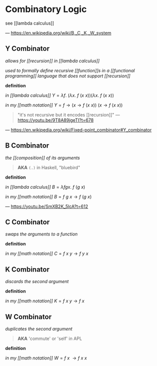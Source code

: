 # Combinatory Logic

see [[lambda calculus]]

&mdash; <https://en.wikipedia.org/wiki/B,_C,_K,_W_system>

## Y Combinator

_allows for [[recursion]] in [[lambda calculus]]_

_used to formally define recursive [[function]]s in a [[functional programming]] language that does not support [[recursion]]_

**definition**

_in [[lambda calculus]]_ $Y = \lambda f.\ (\lambda x.\ f\ (x\ x)) (\lambda x.\ f\ (x\ x))$

_in my [[math notation]]_ $Y = f \rightarrow (x \rightarrow f\ (x\ x))\ (x \rightarrow f\ (x\ x))$

> "it's not recursive but it encodes [[recursion]]" &mdash; <https://youtu.be/9T8A89jgeTI?t=678>

&mdash; <https://en.wikipedia.org/wiki/Fixed-point_combinator#Y_combinator>

## B Combinator

_the [[composition]] of its arguments_

> **AKA** `(.)` in Haskell, "bluebird"

**definition**

_in [[lambda calculus]]_ $B = \lambda fgx.\ f\ (g\ x)$

_in my [[math notation]]_ $B = f\ g\ x \rightarrow f\ (g\ x)$

&mdash; <https://youtu.be/SmXB2K_5lcA?t=612>

## C Combinator

_swaps the arguments to a function_

**definition**

_in my [[math notation]]_ $C = f\ x\ y \rightarrow f\ y\ x$

## K Combinator

_discards the second argument_

**definition**

_in my [[math notation]]_ $K = f\ x\ y \rightarrow f\ x$

## W Combinator

_duplicates the second argument_

> **AKA** 'commute' or 'self' in APL

**definition**

_in my [[math notation]]_ $W = f\ x\ \rightarrow f\ x\ x$
